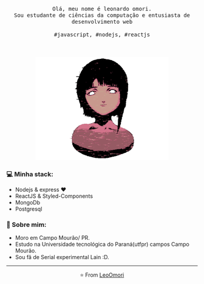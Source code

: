 <p align="center">
  <br>
  <br>
  <br>
  <samp>Olá, meu nome é leonardo omori.<br> Sou estudante de ciências da computação e entusiasta de desenvolvimento web<br><br>#javascript, #nodejs, #reactjs </samp>
  <br>
  <br>
  <br>
  <br>
  <img src="./laingif.gif" width="350" />
</p>

### 💻 Minha stack:
- Nodejs & express ❤
- ReactJS & Styled-Components
- MongoDb
- Postgresql

### 👧 Sobre mim:
- Moro em Campo Mourão/ PR.
- Estudo na Universidade tecnológica do Paraná(utfpr) campos Campo Mourão.
- Sou fã de Serial experimental Lain :D.


------------
<p align="center">⭐️ From <a href="https://github.com/LeoOmori">LeoOmori</a></p>
